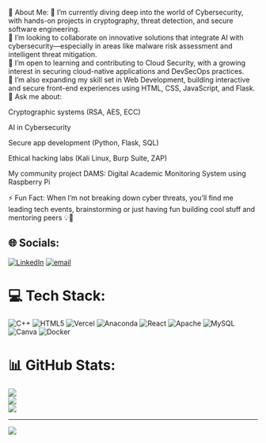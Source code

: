 💫 About Me:
🔭 I’m currently diving deep into the world of Cybersecurity, with hands-on projects in cryptography, threat detection, and secure software engineering.<br>
👯 I’m looking to collaborate on innovative solutions that integrate AI with cybersecurity—especially in areas like malware risk assessment and intelligent threat mitigation.<br>
🤝 I’m open to learning and contributing to Cloud Security, with a growing interest in securing cloud-native applications and DevSecOps practices.<br>
🌱 I’m also expanding my skill set in Web Development, building interactive and secure front-end experiences using HTML, CSS, JavaScript, and Flask.<br>
💬 Ask me about:

Cryptographic systems (RSA, AES, ECC)

AI in Cybersecurity

Secure app development (Python, Flask, SQL)

Ethical hacking labs (Kali Linux, Burp Suite, ZAP)

My community project DAMS: Digital Academic Monitoring System using Raspberry Pi

⚡ Fun Fact:
When I’m not breaking down cyber threats, you’ll find me leading tech events, brainstorming  or just having fun building cool stuff and mentoring peers 💡🎉


## 🌐 Socials:
[![LinkedIn](https://img.shields.io/badge/LinkedIn-%230077B5.svg?logo=linkedin&logoColor=white)](https://linkedin.com/in/https://www.linkedin.com/in/mannat-pal-4aa040258/) [![email](https://img.shields.io/badge/Email-D14836?logo=gmail&logoColor=white)](mailto:palmannat5@gmail.com) 

# 💻 Tech Stack:
![C++](https://img.shields.io/badge/c++-%2300599C.svg?style=for-the-badge&logo=c%2B%2B&logoColor=white) ![HTML5](https://img.shields.io/badge/html5-%23E34F26.svg?style=for-the-badge&logo=html5&logoColor=white) ![Vercel](https://img.shields.io/badge/vercel-%23000000.svg?style=for-the-badge&logo=vercel&logoColor=white) ![Anaconda](https://img.shields.io/badge/Anaconda-%2344A833.svg?style=for-the-badge&logo=anaconda&logoColor=white) ![React](https://img.shields.io/badge/react-%2320232a.svg?style=for-the-badge&logo=react&logoColor=%2361DAFB) ![Apache](https://img.shields.io/badge/apache-%23D42029.svg?style=for-the-badge&logo=apache&logoColor=white) ![MySQL](https://img.shields.io/badge/mysql-4479A1.svg?style=for-the-badge&logo=mysql&logoColor=white) ![Canva](https://img.shields.io/badge/Canva-%2300C4CC.svg?style=for-the-badge&logo=Canva&logoColor=white) ![Docker](https://img.shields.io/badge/docker-%230db7ed.svg?style=for-the-badge&logo=docker&logoColor=white)
# 📊 GitHub Stats:
![](https://github-readme-stats.vercel.app/api?username=Mp771&theme=dark&hide_border=false&include_all_commits=false&count_private=false)<br/>
![](https://nirzak-streak-stats.vercel.app/?user=Mp771&theme=dark&hide_border=false)<br/>
![](https://github-readme-stats.vercel.app/api/top-langs/?username=Mp771&theme=dark&hide_border=false&include_all_commits=false&count_private=false&layout=compact)

---
[![](https://visitcount.itsvg.in/api?id=Mp771&icon=0&color=0)](https://visitcount.itsvg.in)
